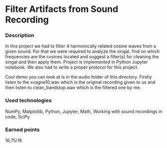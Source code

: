# Filter Artifacts from Sound Recording 

### Description
In this project we had to filter 4 harmonically related cosine waves from a given sound.
For that we were required to analyze the singal, find on which frequencies are the cosines located and suggest a filter(s) for cleaning the singal and then apply them.
Project is implemented in Python Jupyter notebook. We also had to write a proper protocol for this project.

Cool demo you can look at is in the audio folder of this directory. Firstly listen to the xvagne10.wav which is the original recording given to us and then listen to clean_bandstop.wav which is the filtered one by me.

### Used technologies
NumPy, Matplotlib, Python, Jupyter, Math, Working with sound recordings in code, SciPy

### Earned points
16,75/18